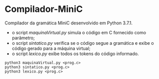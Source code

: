# Compilador-MiniC
Compilador da gramática MiniC desenvolvido em Python 3.7.1.
- o script *maquinaVirtual.py* simula o código em C fornecido como parâmetro;
- o script *sintatico.py* verifica se o código segue a gramática e exibe o código gerado para a máquina virtual;
- o script *lexico.py* exibe todos os tokens do código informado.

```
python3 maquinaVirtual.py <prog.c>
python3 sintatico.py <prog.c>
python3 lexico.py <prog.c>
```
